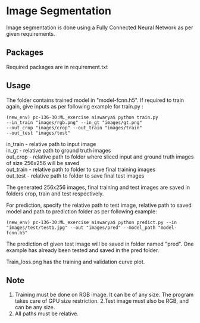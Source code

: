 # Image Segmentation

Image segmentation is done using a Fully Connected Neural Network as per given requirements.

## Packages

Required packages are in requirement.txt

## Usage
The folder contains trained model in "model-fcnn.h5". If required to train again, give inputs as per following example for train.py :
```
(new_env) pc-136-30:ML_exercise aiswarya$ python train.py
--in_train "images/rgb.png" --in_gt "images/gt.png"
--out_crop "images/crop" --out_train "images/train"
--out_test "images/test"
```
in_train - relative path to input image \
in_gt - relative path to ground truth images \
out_crop - relative path to folder where sliced input and ground truth  images of size 256x256 will be saved \
out_train - relative path to folder to save final training images \
out_test - relative path to folder to save final test images

The generated 256x256 images, final training and test images are saved in folders crop, train and test respectively.

For prediction, specify the relative path to test image, relative path to saved model and path to prediction folder as per following example:

```
(new_env) pc-136-30:ML_exercise aiswarya$ python predict.py --in "images/test/test1.jpg" --out "images/pred" --model_path "model-fcnn.h5"
```
The prediction of given test image will be saved in folder named "pred". One example has already been tested and saved in the pred folder.

Train_loss.png has the training and validation curve plot.

## Note

1. Training must be done on RGB image. It can be of any size. The program takes care of GPU size restriction.
2.Test image must also be RGB, and can be any size.
3. All paths must be relative.
